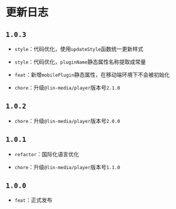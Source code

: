 

# 更新日志

## `1.0.3`

- `style`：代码优化，使用`updateStyle`函数统一更新样式

- `style`：代码优化，`pluginName`静态属性名称提取成常量

- `feat`：新增`mobilePlugin`静态属性，在移动端环境下不会被初始化

- `chore`：升级`@lin-media/player`版本号`2.1.0`

## `1.0.2`
  
- `chore`：升级`@lin-media/player`版本号`2.0.0`

## `1.0.1`
  
- `refactor`：国际化语言优化
  
- `chore`：升级`@lin-media/player`版本号`1.1.0`

## `1.0.0`
  
- `feat`：正式发布
